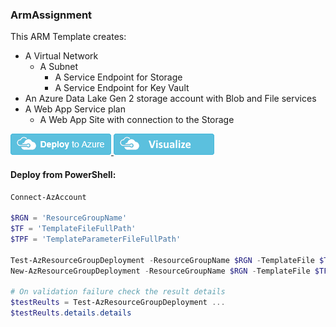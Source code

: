 ### ArmAssignment


This ARM Template creates:
* A Virtual Network
  * A Subnet
    * A Service Endpoint for Storage
    * A Service Endpoint for Key Vault
* An Azure Data Lake Gen 2 storage account with Blob and File services
* A Web App Service plan
    * A Web App Site with connection to the Storage  

<a href="https://portal.azure.com/#create/Microsoft.Template/uri/https%3A%2F%2Fraw.githubusercontent.com%2FPo46n2%2FArmAssignment%2Fmaster%2Farmassignment_main.json" target="_blank">
    <img src="https://raw.githubusercontent.com/Azure/azure-quickstart-templates/master/1-CONTRIBUTION-GUIDE/images/deploytoazure.png"/>
</a>

<a href="http://armviz.io/#/?load=https%3A%2F%2Fraw.githubusercontent.com%2FPo46n2%2FArmAssignment%2Fmaster%2Farmassignment_main.json" target="_blank">
    <img src="https://raw.githubusercontent.com/Azure/azure-quickstart-templates/master/1-CONTRIBUTION-GUIDE/images/visualizebutton.png"/>
</a>  
  
  
#### Deploy from PowerShell:

```powershell
Connect-AzAccount

$RGN = 'ResourceGroupName'
$TF = 'TemplateFileFullPath'
$TPF = 'TemplateParameterFileFullPath'

Test-AzResourceGroupDeployment -ResourceGroupName $RGN -TemplateFile $TF -TemplateParameterFile $TPF
New-AzResourceGroupDeployment -ResourceGroupName $RGN -TemplateFile $TF -TemplateParameterFile $TPF

# On validation failure check the result details
$testReults = Test-AzResourceGroupDeployment ... 
$testReults.details.details
```
